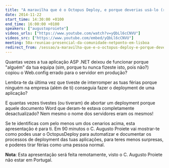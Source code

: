 ```yaml
---
title: "A maravilha que é o Octopus Deploy, e porque deverias usá-lo (remota)"
date: 2014-11-22
start_time: 14:30:00 +0100
end_time: 16:00:00 +0100
speakers: ["augustoproiete"]
videos_urls: ["https://www.youtube.com/watch?v=yQbLl6cCNVU"]
videos_src: ["https://www.youtube.com/embed/yQbLl6cCNVU"]
meeting: 50a-reuniao-presencial-da-comunidade-netponto-em-lisboa
redirect_from: /sessao/a-maravilha-que-e-o-octopus-deploy-e-porque-deverias-usa-lo/
---
```

Quantas vezes a tua aplicação ASP .NET deixou de funcionar porque "alguém" da tua equipa (sim, porque tu nunca fizeste isto, pois não?) copiou o Web.config errado para o servidor em produção?

Lembra-te da última vez que tiveste de interromper as tuas férias porque ninguém na empresa (além de ti) conseguia fazer o deployment de uma aplicação?

E quantas vezes tivestes (ou tiveram) de abortar um deployment porque aquele documento Word que deram-te estava completamente desactualizado? Nem mesmo o nome dos servidores eram os mesmos!

Se te identificas com pelo menos um dos cenarios acima, esta apresentação é para ti. Em 90 minutos o C. Augusto Proiete vai mostrar-te como podes usar o OctopusDeploy para automatizar e documentar os processos de deployment das tuas aplicações, para teres menos surpresas, e poderes tirar férias como uma pessoa normal.

**Nota**: Esta apresentação será feita remotamente, visto o C. Augusto Proiete não estar em Portugal.
